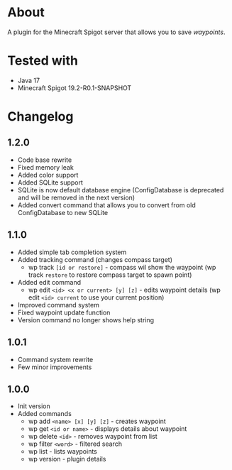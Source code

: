 # About

A plugin for the Minecraft Spigot server that allows you to save *waypoints*.

# Tested with
- Java 17
- Minecraft Spigot 19.2-R0.1-SNAPSHOT

# Changelog
## 1.2.0
- Code base rewrite
- Fixed memory leak
- Added color support
- Added SQLite support
- SQLite is now default database engine (ConfigDatabase is deprecated and will be removed in the next version)
- Added convert command that allows you to convert from old ConfigDatabase to new SQLite
## 1.1.0
- Added simple tab completion system
- Added tracking command (changes compass target)
    - wp track `[id or restore]` - compass wil show the waypoint (wp track `restore` to restore compass target to spawn point)
- Added edit command
    - wp edit `<id> <x or current> [y] [z]` - edits waypoint details (wp edit `<id> current` to use your current position)
- Improved command system
- Fixed waypoint update function 
- Version command no longer shows help string
## 1.0.1
- Command system rewrite
- Few minor improvements
## 1.0.0
- Init version
- Added commands 
    - wp add `<name> [x] [y] [z]` - creates waypoint
    - wp get `<id or name>` - displays details about waypoint
    - wp delete `<id>` - removes waypoint from list
    - wp filter `<word>` - filtered search
    - wp list - lists waypoints
    - wp version - plugin details